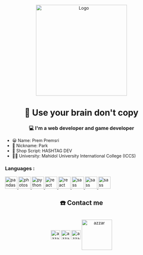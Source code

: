 <div id="top"></div>
<!--
*** Thanks for checking out the Best-README-Template. If you have a suggestion
*** that would make this better, please fork the repo and create a pull request
*** or simply open an issue with the tag "enhancement".
*** Don't forget to give the project a star!
*** Thanks again! Now go create something AMAZING! :D
-->



<!-- PROJECT SHIELDS -->
<!--
*** I'm using markdown "reference style" links for readability.
*** Reference links are enclosed in brackets [ ] instead of parentheses ( ).
*** See the bottom of this document for the declaration of the reference variables
*** for contributors-url, forks-url, etc. This is an optional, concise syntax you may use.
*** https://www.markdownguide.org/basic-syntax/#reference-style-links
-->



<!-- PROJECT LOGO -->
<br />
<div align="center">
  <a href="https://img2.pic.in.th/pic/852.gif">
    <img src="https://img5.pic.in.th/file/secure-sv1/programmer.png" alt="Logo" width="300" height="300">
  </a>

  <h1 align="center">🧠 Use your brain don't copy</h1>

</div>



<!-- TABLE OF CONTENTS -->


  <h3 align="center">💻 I'm a web developer and game developer</h3>

<!-- ABOUT THE PROJECT -->

* 😀 Name: Prem Premsri
* 🎉 Nickname: Park
* 🛒 Shop Script: HASHTAG DEV
* 👨‍🎓 University: Mahidol University International College (ICCS)

<h3 align="left">Languages :</h3>
<p align="left">    <a href="https://pandas.pydata.org/" target="_blank" rel="noreferrer">
    <img
      src="https://cdn.discordapp.com/attachments/923814718622269451/984894588911251516/lua.png"
      alt="pandas" width="40" height="40" /> </a> <a href="https://cdn.discordapp.com/attachments/923814718622269451/984894588911251516/lua.png" target="_blank"
    rel="noreferrer"> <img
      src="https://cdn.discordapp.com/attachments/923814718622269451/984894857707421806/html.png" alt="photoshop"
      width="40" height="40" /> </a> <a href="https://cdn.discordapp.com/attachments/923814718622269451/984894857707421806/html.png" target="_blank" rel="noreferrer"> <img
      src="https://cdn.discordapp.com/attachments/923814718622269451/984894999458111508/css.png" alt="python"
      width="40" height="40" /> </a> <a href="https://cdn.discordapp.com/attachments/923814718622269451/984894999458111508/css.png" target="_blank" rel="noreferrer"> <img
      src="https://cdn.discordapp.com/attachments/923814718622269451/984895211710853131/javascript.png"
      alt="react" width="40" height="40" /> </a> 
  <a href="https://cdn.discordapp.com/attachments/923814718622269451/984895211710853131/javascript.png" target="_blank" rel="noreferrer"> <img
      src="https://cdn.discordapp.com/attachments/923814718622269451/984895966161305690/java_1.png"
      alt="react" width="40" height="40" /> </a>
  <a href="https://cdn.discordapp.com/attachments/923814718622269451/984895966161305690/java_1.png" target="_blank" rel="noreferrer"> <img
      src="https://cdn.discordapp.com/attachments/923814718622269451/984895588862681149/nodejs.png" alt="sass" width="40"
      height="40" /> </a> 
  <a href="https://cdn.discordapp.com/attachments/923814718622269451/984895588862681149/nodejs.png" target="_blank" rel="noreferrer"> <img
      src="https://cdn.discordapp.com/attachments/923814718622269451/984895758052499546/php.png" alt="sass" width="40"
      height="40" /> </a> 
    <a href="https://cdn.discordapp.com/attachments/923814718622269451/984895758052499546/php.png" target="_blank" rel="noreferrer"> <img
      src="https://cdn.discordapp.com/attachments/923814718622269451/984896325361479710/python.png" alt="sass" width="40"
      height="40" /> </a> 

</p>


<h2 align="center">☎️ Contact me</h2>
    <p align="center">
      <br/>
      <a href="https://www.facebook.com/park.premsri.7" target="blank"><img align="center"
         src="https://img.shields.io/badge/facebook-4267B2.svg?style=for-the-badge&logo=facebook&logoColor=white"
         alt="azzar" height="30"/></a>
        <a href="https://instagram.com/pxrk.ps" target="blank"><img align="center"
         src="https://img.shields.io/badge/instagram-%23E4405F.svg?style=for-the-badge&logo=Instagram&logoColor=white"
         alt="azzar" height="30"/></a>
         <a href="https://discord.gg/QU3z8wNXE9" target="blank"><img align="center"
           src="https://camo.githubusercontent.com/3f990cfefb64f13d28397fe586c3aa38a81fde585de479205d63c79363ebe07a/68747470733a2f2f696d672e736869656c64732e696f2f62616467652f446973636f72642d3732383944413f7374796c653d666f722d7468652d6261646765266c6f676f3d646973636f7264266c6f676f436f6c6f723d7768697465"
         alt="azzar" height="30"/></a>
           <a href="https://www.youtube.com/channel/UCgVdkcX6YOMdySmuU80KAIw" target="blank"><img align="center"
           src="https://cdn.discordapp.com/attachments/923814718622269451/984539238890627123/YOUTUBE.png"
         alt="azzar" height="100"/></a>
  
